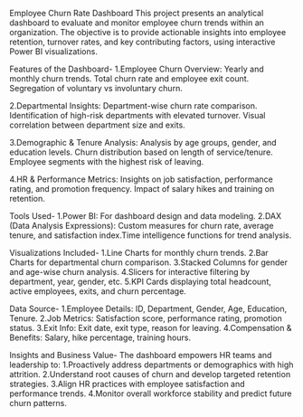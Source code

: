 Employee Churn Rate Dashboard
This project presents an analytical dashboard to evaluate and monitor employee churn trends within an organization. 
The objective is to provide actionable insights into employee retention, turnover rates, and key contributing factors, using interactive Power BI visualizations.

Features of the Dashboard-
  1.Employee Churn Overview:
    Yearly and monthly churn trends.
    Total churn rate and employee exit count.
    Segregation of voluntary vs involuntary churn.
  
  2.Departmental Insights:
    Department-wise churn rate comparison.
    Identification of high-risk departments with elevated turnover.
    Visual correlation between department size and exits.
  
  3.Demographic & Tenure Analysis:
    Analysis by age groups, gender, and education levels.
    Churn distribution based on length of service/tenure.
    Employee segments with the highest risk of leaving.
  
  4.HR & Performance Metrics:
    Insights on job satisfaction, performance rating, and promotion frequency.
    Impact of salary hikes and training on retention.
  
Tools Used-
  1.Power BI: For dashboard design and data modeling.
  2.DAX (Data Analysis Expressions): Custom measures for churn rate, average tenure, and satisfaction index.Time intelligence functions for trend analysis.

Visualizations Included-
  1.Line Charts for monthly churn trends.
  2.Bar Charts for departmental churn comparison.
  3.Stacked Columns for gender and age-wise churn analysis.
  4.Slicers for interactive filtering by department, year, gender, etc.
  5.KPI Cards displaying total headcount, active employees, exits, and churn percentage.

Data Source-
  1.Employee Details: ID, Department, Gender, Age, Education, Tenure.
  2.Job Metrics: Satisfaction score, performance rating, promotion status.
  3.Exit Info: Exit date, exit type, reason for leaving.
  4.Compensation & Benefits: Salary, hike percentage, training hours.

Insights and Business Value-
  The dashboard empowers HR teams and leadership to:
  1.Proactively address departments or demographics with high attrition.
  2.Understand root causes of churn and develop targeted retention strategies.
  3.Align HR practices with employee satisfaction and performance trends.
  4.Monitor overall workforce stability and predict future churn patterns.
